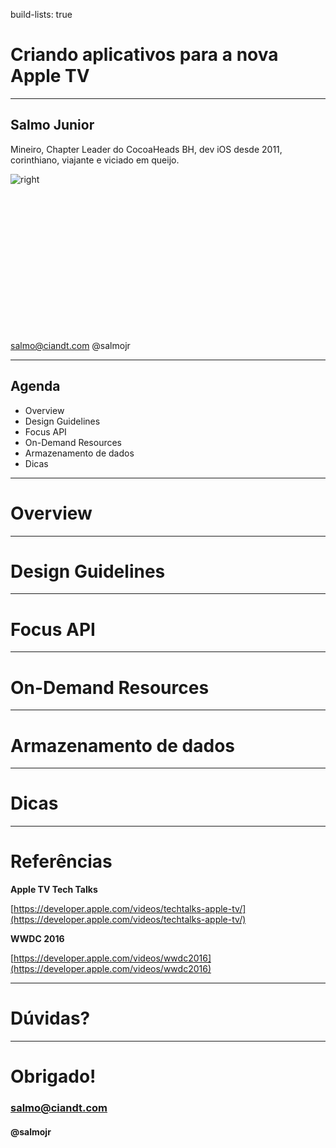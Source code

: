 build-lists: true

# Criando aplicativos para a nova Apple TV

---

## Salmo Junior

Mineiro, Chapter Leader do CocoaHeads BH, dev iOS desde 2011, corinthiano, viajante e viciado em queijo.

![right](/Users/salmojunior/Downloads/IMG_1297.JPG)

<br><br><br><br><br><br><br><br><br><br><br><br><br>

salmo@ciandt.com
@salmojr

---

## Agenda

- Overview
- Design Guidelines
- Focus API
- On-Demand Resources
- Armazenamento de dados
- Dicas

---

# Overview

---

# Design Guidelines

---

# Focus API

---

# On-Demand Resources

---

# Armazenamento de dados

---

# Dicas

---

# Referências

**Apple TV Tech Talks**

[https://developer.apple.com/videos/techtalks-apple-tv/](https://developer.apple.com/videos/techtalks-apple-tv/)

**WWDC 2016**

[https://developer.apple.com/videos/wwdc2016](https://developer.apple.com/videos/wwdc2016)

---

# Dúvidas?

---

# Obrigado!

### salmo@ciandt.com

#### @salmojr